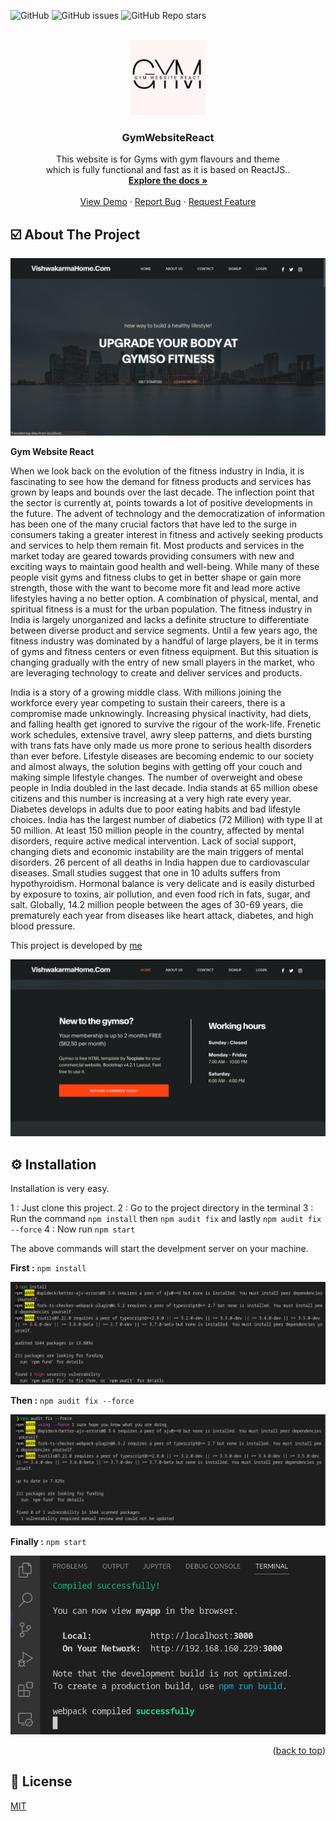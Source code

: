![GitHub](https://img.shields.io/github/license/gv211432/GymWebsite) ![GitHub issues](https://img.shields.io/github/issues-raw/gv211432/GymWebsite) ![GitHub Repo stars](https://img.shields.io/github/stars/gv211432/GymWebsite?style=social)

<!-- PROJECT LOGO -->
<br />
<div align="center">
  <a href="https://github.com/othneildrew/Best-README-Template">
    <img src="readme-img/logo.png" alt="Logo" width="120" height="120" >
  </a>
  
  <h3 align="center"><b>GymWebsiteReact</b></h3>

  <p align="center">
    This website is for Gyms with gym flavours and theme <br> which is fully functional and fast as it is based on ReactJS..
    <br />
    <a href="#"><strong>Explore the docs »</strong></a>
    <br />
    <br />
    <a href="https://github1s.com/gv211432/GymWebsite">View Demo</a>
    ·
    <a href="https://github.com/gv211432/GymWebsite/issues">Report Bug</a>
    ·
    <a href="https://github.com/gv211432/GymWebsite/issues">Request Feature</a>
  </p>
</div>

<!-- ABOUT THE PROJECT -->

## ☑️ About The Project

![Intro Image](readme-img/gym-home.png)

**Gym Website React**<br>

When we look back on the evolution of the fitness industry in India, it is fascinating to see how the demand for fitness products and services has grown by leaps and bounds over the last decade. The inflection point that the sector is currently at, points towards a lot of positive developments in the future. The advent of technology and the democratization of information has been one of the many crucial factors that have led to the surge in consumers taking a greater interest in fitness and actively seeking products and services to help them remain fit.
Most products and services in the market today are geared towards providing consumers with new and exciting ways to maintain good health and well-being. While many of these people visit gyms and fitness clubs to get in better shape or gain more strength, those with the want to become more fit and lead more active lifestyles having a no better option. A combination of physical, mental, and spiritual fitness is a must for the urban population. The fitness industry in India is largely unorganized and lacks a definite structure to differentiate between diverse product and service segments. Until a few years ago, the fitness industry was dominated by a handful of large players, be it in terms of gyms and fitness centers or even fitness equipment. But this situation is changing gradually with the entry of new small players in the market, who are leveraging technology to create and deliver services and products.

India is a story of a growing middle class. With millions joining the workforce every year competing to sustain their careers, there is a compromise made unknowingly. Increasing physical inactivity, had diets, and falling health get ignored to survive the rigour of the work-life. Frenetic work schedules, extensive travel, awry sleep patterns, and diets bursting with trans fats have only made us more prone to serious health disorders than ever before. Lifestyle diseases are becoming endemic to our society and almost always, the solution begins with getting off your couch and making simple lifestyle changes.
The number of overweight and obese people in India doubled in the last decade. India stands at 65 million obese citizens and this number is increasing at a very high rate every year. Diabetes develops in adults due to poor eating habits and bad lifestyle choices. India has the largest number of diabetics (72 Million) with type II at 50 million. At least 150 million people in the country, affected by mental disorders, require active medical intervention. Lack of social support, changing diets and economic instability are the main triggers of mental disorders. 26 percent of all deaths in India happen due to cardiovascular diseases. Small studies suggest that one in 10 adults suffers from hypothyroidism. Hormonal balance is very delicate and is easily disturbed by exposure to toxins, air pollution, and even food rich in fats, sugar, and salt. Globally, 14.2 million people between the ages of 30-69 years, die prematurely each year from diseases like heart attack, diabetes, and high blood pressure.

This project is developed by [me](https://github.com/gv211432)

![Intro Image](readme-img/gym-info.png)

## ⚙️ Installation

Installation is very easy.

1 : Just clone this project.
2 : Go to the project directory in the terminal
3 : Run the command `npm install` then `npm audit fix` and lastly `npm audit fix --force`
4 : Now run `npm start`

The above commands will start the develpment server on your machine.

**First :** `npm install`

![Intro Image](readme-img/install.png)

**Then :** `npm audit fix --force`

![Intro Image](readme-img/fix.png)

**Finally :** `npm start`

![Intro Image](readme-img/run.png)

<p align="right">(<a href="#top">back to top</a>)</p>

## 📖 License

[MIT](https://github.com/gv211432/GymWebsite/blob/main/LICENSE)
